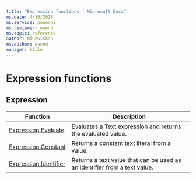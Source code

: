 ```yaml
---
title: "Expression functions | Microsoft Docs"
ms.date: 4/16/2018
ms.service: powerbi
ms.reviewer: owend
ms.topic: reference
author: minewiskan
ms.author: owend
manager: kfile
---
```

# Expression functions
 
  
## <a name="__toc360789877"></a>Expression  
  
|Function|Description|  
|------------|---------------|  
|[Expression.Evaluate](expression-evaluate.md)|Evaluates a Text expression and returns the evaluated value.|  
|[Expression.Constant](expression-constant.md)|Returns a constant text literal from a value.|  
|[Expression.Identifier](expression-identifier.md)|Returns a text value that can be used as an identifier from a text value.|  
  
